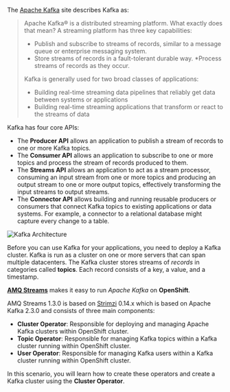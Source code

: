 The [Apache Kafka](https://kafka.apache.org/) site describes Kafka as:

> Apache Kafka® is a distributed streaming platform. What exactly does that mean?
> A streaming platform has three key capabilities:
>
> * Publish and subscribe to streams of records, similar to a message queue or enterprise messaging system.
> * Store streams of records in a fault-tolerant durable way.
> *Process streams of records as they occur.
>
> Kafka is generally used for two broad classes of applications:
>
> * Building real-time streaming data pipelines that reliably get data between systems or applications
> * Building real-time streaming applications that transform or react to the streams of data

Kafka has four core APIs:

* The __Producer API__ allows an application to publish a stream of records to one or more Kafka topics.
* The __Consumer API__ allows an application to subscribe to one or more topics and process the stream of records produced to them.
* The __Streams API__ allows an application to act as a stream processor, consuming an input stream from one or more topics and producing an output stream to one or more output topics, effectively transforming the input streams to output streams.
* The __Connector API__ allows building and running reusable producers or consumers that connect Kafka topics to existing applications or data systems. For example, a connector to a relational database might capture every change to a table.

![Kafka Architecture](/openshift/assets/middleware/middleware-amq-streams/kafka_apis.png)

Before you can use Kafka for your applications, you need to deploy a Kafka cluster. Kafka is run as a cluster on one or more servers that can span multiple datacenters. The Kafka cluster stores streams of _records_ in categories called __topics__. Each record consists of a key, a value, and a timestamp.

[__AMQ Streams__](https://www.redhat.com/en/resources/amq-streams-datasheet) makes it easy to run _Apache Kafka_ on __OpenShift__.

AMQ Streams 1.3.0 is based on [Strimzi](https://www.strimzi.io) 0.14.x which is based on Apache Kafka 2.3.0 and consists of three main components:

* __Cluster Operator__: Responsible for deploying and managing Apache Kafka clusters within OpenShift cluster.
* __Topic Operator__: Responsible for managing Kafka topics within a Kafka cluster running within OpenShift cluster.
* __User Operator__: Responsible for managing Kafka users within a Kafka cluster running within OpenShift cluster.

In this scenario, you will learn how to create these operators and create a Kafka cluster using the __Cluster Operator__.

<!--stackedit_data:
eyJoaXN0b3J5IjpbLTU4MjE0NTg0NCwzMDc2NDYzMjcsOTAxNj
k1MDQ1XX0=
-->